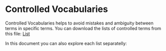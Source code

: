 # Controlled Vocabularies

Controlled Vocabularies helps to avoid mistakes and ambiguity between terms in specific terms. You can download the lists of controlled terms from this file: <i class="fa-solid fa-download"></i> [List](https://github.com/ImaginingFutures/metadata-schema/raw/main/xlsx/Lists.xlsx)

In this document you can also explore each list separatelly:

```{tableofcontents}
```
